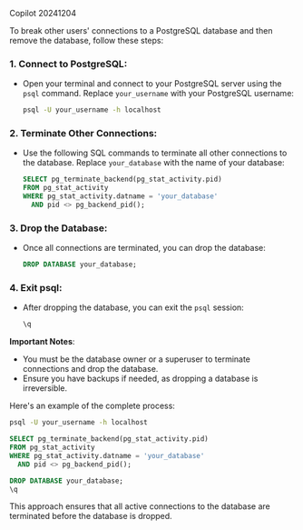Copilot 20241204

To break other users' connections to a PostgreSQL database and then remove the database, follow these steps:

### 1. **Connect to PostgreSQL**:
   - Open your terminal and connect to your PostgreSQL server using the `psql` command. Replace `your_username` with your PostgreSQL username:
     ```bash
     psql -U your_username -h localhost
     ```

### 2. **Terminate Other Connections**:
   - Use the following SQL commands to terminate all other connections to the database. Replace `your_database` with the name of your database:
     ```sql
     SELECT pg_terminate_backend(pg_stat_activity.pid)
     FROM pg_stat_activity
     WHERE pg_stat_activity.datname = 'your_database'
       AND pid <> pg_backend_pid();
     ```

### 3. **Drop the Database**:
   - Once all connections are terminated, you can drop the database:
     ```sql
     DROP DATABASE your_database;
     ```

### 4. **Exit psql**:
   - After dropping the database, you can exit the `psql` session:
     ```sql
     \q
     ```

**Important Notes**:
- You must be the database owner or a superuser to terminate connections and drop the database.
- Ensure you have backups if needed, as dropping a database is irreversible.

Here's an example of the complete process:
```bash
psql -U your_username -h localhost
```
```sql
SELECT pg_terminate_backend(pg_stat_activity.pid)
FROM pg_stat_activity
WHERE pg_stat_activity.datname = 'your_database'
  AND pid <> pg_backend_pid();

DROP DATABASE your_database;
\q
```

This approach ensures that all active connections to the database are terminated before the database is dropped.
